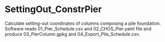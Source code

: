 # SettingOut_ConstrPier
Calculate setting-out coordinates of columns composing a pile foundation. Software reads 01_Pier_Schedule.csv and 02_CHOS_Pier.yaml file and produce 03_PierColumn.gpkg and 04_Export_Pile_Schedule.csv.
